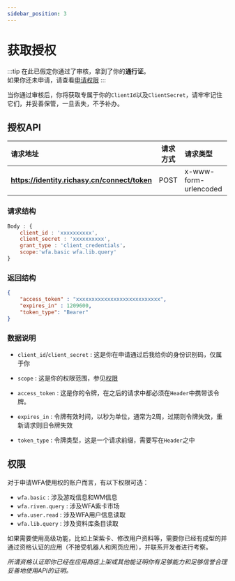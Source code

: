 ```yaml
---
sidebar_position: 3
---
```


# 获取授权

:::tip
在此已假定你通过了审核，拿到了你的**通行证**。    
如果你还未申请，请查看[申请权限](./how_to_apply)
:::



当你通过审核后，你将获取专属于你的`ClientId`以及`ClientSecret`，请牢牢记住它们，并妥善保管，一旦丢失，不予补办。

## 授权API

|    请求地址   |请求方式|      请求类型        |返回数据|
|:-------------|:----:|:--------------------|:----:|
|**https://identity.richasy.cn/connect/token**| POST |x-www-form-urlencoded| JSON |

### 请求结构

```javascript
Body : {
    client_id : 'xxxxxxxxxx',
    client_secret : 'xxxxxxxxxx',
    grant_type : 'client_credentials'，
    scope:'wfa.basic wfa.lib.query'
}
```

### 返回结构

```json
{
    "access_token" : "xxxxxxxxxxxxxxxxxxxxxxxxxxx",
    "expires_in" : 1209600,
    "token_type": "Bearer"
}
```

### 数据说明

- `client_id`/`client_secret` : 这是你在申请通过后我给你的身份识别码，仅属于你

- `scope` : 这是你的权限范围，参见[权限](#权限)

- `access_token` : 这是你的令牌，在之后的请求中都必须在`Header`中携带该令牌。

- `expires_in` : 令牌有效时间，以秒为单位，通常为2周，过期则令牌失效，重新请求则旧令牌失效

- `token_type` : 令牌类型，这是一个请求前缀，需要写在`Header`之中

## 权限

对于申请WFA使用权的账户而言，有以下权限可选：

- `wfa.basic` : 涉及游戏信息和WM信息
- `wfa.riven.query` : 涉及WFA紫卡市场
- `wfa.user.read` : 涉及WFA用户信息读取
- `wfa.lib.query` : 涉及资料库条目读取

如果需要使用高级功能，比如上架紫卡、修改用户资料等，需要你已经有成型的并通过资格认证的应用（不接受机器人和网页应用），并联系开发者进行考察。

*所谓资格认证即你已经在应用商店上架或其他能证明你有足够能力和足够信誉合理妥善地使用API的证明。*